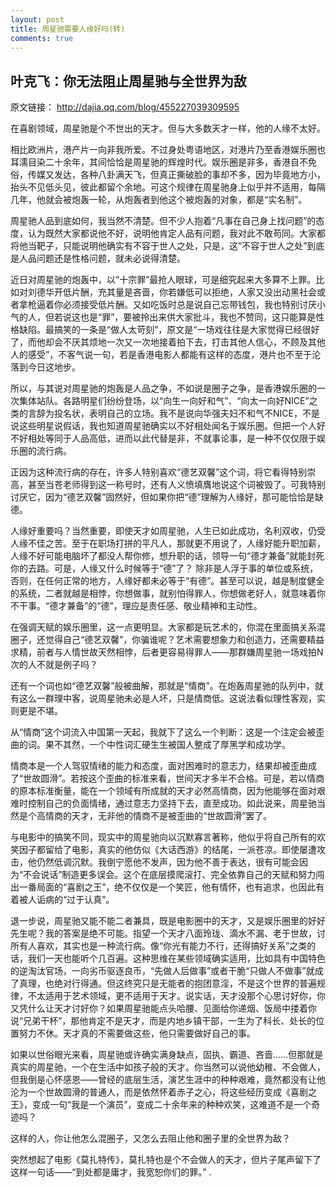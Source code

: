 ```yaml
---
layout: post
title: 周星驰需要人缘好吗(转)
comments: true
---
```


## 叶克飞：你无法阻止周星驰与全世界为敌

原文链接： http://dajia.qq.com/blog/455227039309595 

在喜剧领域，周星驰是个不世出的天才。但与大多数天才一样，他的人缘不太好。

相比欧洲片，港产片一向非我所爱。不过身处粤语地区，对港片乃至香港娱乐圈也耳濡目染二十余年，其间恰恰是周星驰的辉煌时代。娱乐圈是非多，香港自不免俗，传媒又发达，各种八卦满天飞，但真正撕破脸的事却不多，因为毕竟地方小，抬头不见低头见，彼此都留个余地。可这个规律在周星驰身上似乎并不适用，每隔几年，他就会被炮轰一轮，从炮轰者到他这个被炮轰的对象，都是“实名制”。

<!--more-->

周星驰人品到底如何，我当然不清楚。但不少人抱着“凡事在自己身上找问题”的态度，认为既然大家都说他不好，说明他肯定人品有问题，我对此不敢苟同。大家都将他当靶子，只能说明他确实有不容于世人之处，只是，这“不容于世人之处”到底是人品问题还是性格问题，就未必说得清楚。
<!-- more start -->
近日对周星驰的炮轰中，以“十宗罪”最抢人眼球，可是细究起来大多算不上罪。比如对刘德华开低片酬，充其量是吝啬，你若嫌低可以拒绝，人家又没出动黑社会或者拿枪逼着你必须接受低片酬。又如吃饭时总是说自己忘带钱包，我也特别讨厌小气的人，但若说这也是“罪”，要被拎出来供大家批斗，我也不赞同，这只能算是性格缺陷。最搞笑的一条是“做人太苛刻”，原文是“一场戏往往是大家觉得已经很好了，而他却会不厌其烦地一次又一次地接着拍下去，打击其他人信心，不顾及其他人的感受”，不客气说一句，若是香港电影人都能有这样的态度，港片也不至于沦落到今日这地步。

所以，与其说对周星驰的炮轰是人品之争，不如说是圈子之争，是香港娱乐圈的一次集体站队。各路明星们纷纷登场，以“向生一向好和气”、“向太一向好NICE”之类的言辞为投名状，表明自己的立场。我不是说向华强夫妇不和气不NICE，不是说这些明星说假话，我也知道周星驰确实以不好相处闻名于娱乐圈。但把一个人好不好相处等同于人品高低，进而以此代替是非，不就事论事，是一种不仅仅限于娱乐圈的流行病。

正因为这种流行病的存在，许多人特别喜欢“德艺双馨”这个词，将它看得特别崇高，甚至当苍老师得到这一称号时，还有人义愤填膺地说这个词被毁了。可我特别讨厌它，因为“德艺双馨”固然好，但如果你把“德”理解为人缘好，那可能恰恰是缺德。

人缘好重要吗？当然重要，即使天才如周星驰，人生已如此成功，名利双收，仍受人缘不佳之苦。至于在职场打拼的平凡人，那就更不用说了，人缘好能升职加薪，人缘不好可能电脑坏了都没人帮你修，想升职的话，领导一句“德才兼备”就能封死你的去路。可是，人缘又什么时候等于“德”了？
除非是人浮于事的单位或系统，否则，在任何正常的地方，人缘好都未必等于“有德”。甚至可以说，越是制度健全的系统，二者就越是相悖，你想做事，就别怕得罪人，你想做老好人，就意味着你不干事。“德才兼备”的“德”，理应是责任感、敬业精神和主动性。

在强调天赋的娱乐圈里，这一点更明显。大家都是玩艺术的，你混在里面搞关系混圈子，还觉得自己“德艺双馨”，你骗谁呢？艺术需要想象力和创造力，还需要精益求精，前者与人情世故天然相悖，后者更容易得罪人——那群嫌周星驰一场戏拍N次的人不就是例子吗？

还有一个词也如“德艺双馨”般被曲解，那就是“情商”。在炮轰周星驰的队列中，就有这么一群理中客，说周星驰未必是人坏，只是情商低。这说法看似理性客观，实则更是不堪。

从“情商”这个词流入中国第一天起，我就下了这么一个判断：这是一个注定会被歪曲的词。果不其然，一个中性词汇硬生生被国人整成了厚黑学和成功学。

情商本是一个人驾驭情绪的能力和态度，面对困难时的意志力，结果却被歪曲成了“世故圆滑”。若按这个歪曲的标准来看，世间天才多半不合格。可是，若以情商的原本标准衡量，能在一个领域有所成就的天才必然高情商，因为他能够在面对艰难时控制自己的负面情绪，通过意志力坚持下去，直至成功。如此说来，周星驰当然是个高情商的天才，无非他的情商不是被歪曲的“世故圆滑”罢了。

与电影中的搞笑不同，现实中的周星驰向以沉默寡言著称，他似乎将自己所有的欢笑因子都留给了电影，真实的他仿似《大话西游》的结尾，一派苍凉。即使屡遭攻击，他仍然低调沉默。我倒宁愿他不发声，因为他不善于表达，很有可能会因为“不会说话”制造更多误会。这个在底层摸爬滚打、完全依靠自己的天赋和努力闯出一番局面的“喜剧之王”，绝不仅仅是一个笑匠，他有情怀，也有追求，也因此有着被人诟病的“过于认真”。

退一步说，周星驰又能不能二者兼具，既是电影圈中的天才，又是娱乐圈里的好好先生呢？我的答案是绝不可能。指望一个天才八面玲珑、滴水不漏、老于世故，讨所有人喜欢，其实也是一种流行病。像“你光有能力不行，还得搞好关系”之类的话，我们一天也能听个几百遍。这种思维在某些领域确实适用，比如具有中国特色的逆淘汰官场，一向劣币驱逐良币，“先做人后做事”或者干脆“只做人不做事”就成了真理，也绝对行得通。但这终究只是无能者的抱团意淫，不是这个世界的普遍规律，不太适用于艺术领域，更不适用于天才。说实话，天才没那个心思讨好你，你又凭什么让天才讨好你？如果周星驰能点头哈腰、见面给你递烟、饭局中搂着你说“兄弟干杯”，那他肯定不是天才，而是内地乡镇干部，一生为了科长、处长的位置努力不休。天才真的不需要做这些，他只需要做好自己的事。

如果以世俗眼光来看，周星驰或许确实满身缺点，固执、霸道、吝啬……但那就是真实的周星驰，一个在生活中如孩子般的天才。你当然可以说他幼稚、不会做人，但我倒是心怀感恩——曾经的底层生活，演艺生涯中的种种艰难，竟然都没有让他沦为一个世故圆滑的普通人，而是依然怀着赤子之心，将这些经历变成《喜剧之王》，变成一句“我是一个演员”，变成二十余年来的种种欢笑，这难道不是一个奇迹吗？

这样的人，你让他怎么混圈子，又怎么去阻止他和圈子里的全世界为敌？

突然想起了电影《莫扎特传》，莫扎特也是个不会做人的天才，但片子尾声留下了这样一句话——“到处都是庸才，我宽恕你们的罪。” .
<!-- more end -->